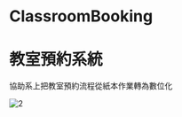 # ClassroomBooking
# 教室預約系統
協助系上把教室預約流程從紙本作業轉為數位化

![2](https://github.com/a403065008/ClassroomBooking/assets/94672679/49a8f409-8b11-4b54-8f88-dd6c605edc61)
